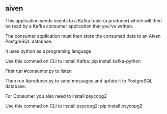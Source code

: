 ## aiven
This application sends events to a Kafka topic (a producer)  which will then be read by a Kafka consumer application that  you've written.   

The consumer application must then store the  consumed data to an Aiven PostgreSQL database.

It uses python as a programing language

Use this commad on CLI to install Kafka:
pip install kafka-python

First run #consumer.py 
to listen

Then run #producer.py 
to send messages and upfate it to PostgreSQL database.


For Consumer you also need to install psycopg2

Use this commad on CLI to install psycopg2:
pip install psycopg2
